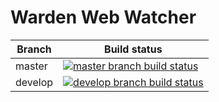 # Warden Web Watcher

|Branch             |Build status                                                  
|-------------------|-----------------------------------------------------
|master             |[![master branch build status](https://api.travis-ci.org/warden-stack/Warden.Watchers.Web.svg?branch=master)](https://travis-ci.org/warden-stack/Warden.Watchers.Web)
|develop            |[![develop branch build status](https://api.travis-ci.org/warden-stack/Warden.Watchers.Web.svg?branch=develop)](https://travis-ci.org/warden-stack/Warden.Watchers.Web/branches)